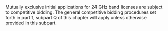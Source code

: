 Mutually exclusive initial applications for 24 GHz band licenses are subject to competitive bidding. The general competitive bidding procedures set forth in part 1, subpart Q of this chapter will apply unless otherwise provided in this subpart.

